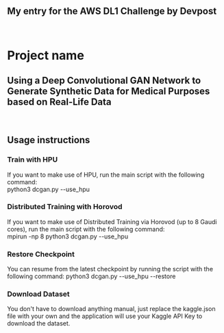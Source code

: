 ## My entry for the AWS DL1 Challenge by Devpost
<br />

# Project name
## Using a Deep Convolutional GAN Network to Generate Synthetic Data for Medical Purposes based on Real-Life Data
<br />

## Usage instructions
### Train with HPU
If you want to make use of HPU, run the main script with the following command: \
python3 dcgan.py --use_hpu

### Distributed Training with Horovod
If you want to make use of Distributed Training via Horovod (up to 8 Gaudi cores), run the main script with the following command: \
mpirun -np 8 python3 dcgan.py --use_hpu

### Restore Checkpoint
You can resume from the latest checkpoint by running the script with the following command:
python3 dcgan.py --use_hpu --restore

### Download Dataset
You don't have to download anything manual, just replace the kaggle.json file with your own and the application will use your Kaggle API Key to download the dataset.
